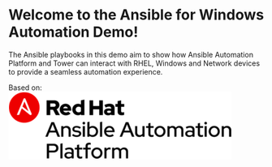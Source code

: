 # Welcome to the Ansible for Windows Automation Demo!

The Ansible playbooks in this demo aim to show how Ansible Automation Platform and Tower can interact with RHEL, Windows and Network devices to provide a seamless automation experience.

Based on:
![Ansible Automation Platform](https://raw.githubusercontent.com/ansible/workshops/master/images/rh-ansible-automation-platform.png)